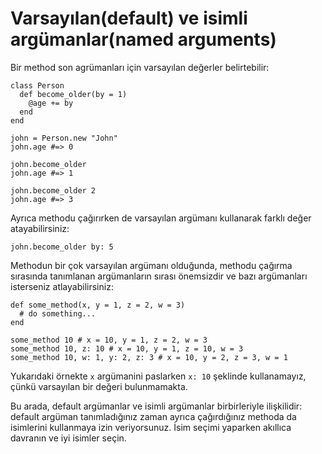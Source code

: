 # Varsayılan(default) ve isimli argümanlar(named arguments)

Bir method son agrümanları için varsayılan değerler belirtebilir:


```crystal
class Person
  def become_older(by = 1)
    @age += by
  end
end

john = Person.new "John"
john.age #=> 0

john.become_older
john.age #=> 1

john.become_older 2
john.age #=> 3
```

Ayrıca methodu çağırırken de varsayılan argümanı kullanarak farklı değer atayabilirsiniz:

```crystal
john.become_older by: 5
```

Methodun bir çok varsayılan argümanı olduğunda, methodu çağırma sırasında tanımlanan argümanların sırası önemsizdir ve bazı argümanları isterseniz atlayabilirsiniz:

```crystal
def some_method(x, y = 1, z = 2, w = 3)
  # do something...
end

some_method 10 # x = 10, y = 1, z = 2, w = 3
some_method 10, z: 10 # x = 10, y = 1, z = 10, w = 3
some_method 10, w: 1, y: 2, z: 3 # x = 10, y = 2, z = 3, w = 1
```

Yukarıdaki örnekte `x` argümanini paslarken `x: 10` şeklinde kullanamayız, çünkü varsayılan bir değeri bulunmamakta.

Bu arada, default argümanlar ve isimli argümanlar birbirleriyle ilişkilidir: default argüman tanımladığınız zaman ayrıca çağırdığınız methoda da isimlerini kullanmaya izin veriyorsunuz. İsim seçimi yaparken akıllıca davranın ve iyi isimler seçin.
